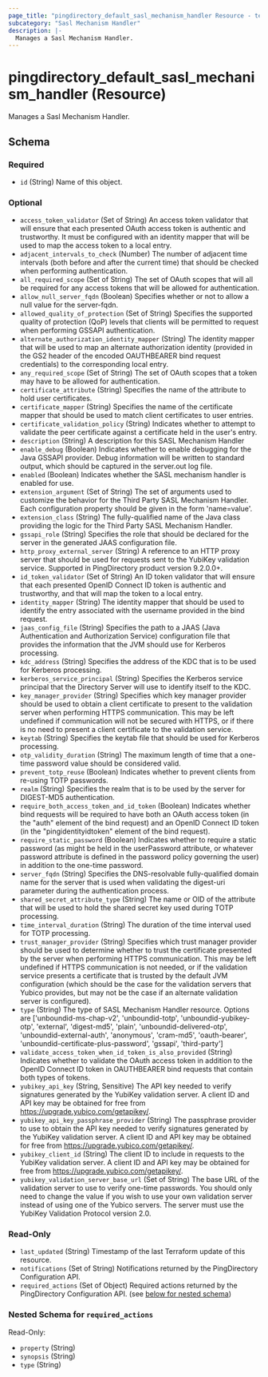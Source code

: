 ```yaml
---
page_title: "pingdirectory_default_sasl_mechanism_handler Resource - terraform-provider-pingdirectory"
subcategory: "Sasl Mechanism Handler"
description: |-
  Manages a Sasl Mechanism Handler.
---
```


# pingdirectory_default_sasl_mechanism_handler (Resource)

Manages a Sasl Mechanism Handler.



<!-- schema generated by tfplugindocs -->
## Schema

### Required

- `id` (String) Name of this object.

### Optional

- `access_token_validator` (Set of String) An access token validator that will ensure that each presented OAuth access token is authentic and trustworthy. It must be configured with an identity mapper that will be used to map the access token to a local entry.
- `adjacent_intervals_to_check` (Number) The number of adjacent time intervals (both before and after the current time) that should be checked when performing authentication.
- `all_required_scope` (Set of String) The set of OAuth scopes that will all be required for any access tokens that will be allowed for authentication.
- `allow_null_server_fqdn` (Boolean) Specifies whether or not to allow a null value for the server-fqdn.
- `allowed_quality_of_protection` (Set of String) Specifies the supported quality of protection (QoP) levels that clients will be permitted to request when performing GSSAPI authentication.
- `alternate_authorization_identity_mapper` (String) The identity mapper that will be used to map an alternate authorization identity (provided in the GS2 header of the encoded OAUTHBEARER bind request credentials) to the corresponding local entry.
- `any_required_scope` (Set of String) The set of OAuth scopes that a token may have to be allowed for authentication.
- `certificate_attribute` (String) Specifies the name of the attribute to hold user certificates.
- `certificate_mapper` (String) Specifies the name of the certificate mapper that should be used to match client certificates to user entries.
- `certificate_validation_policy` (String) Indicates whether to attempt to validate the peer certificate against a certificate held in the user's entry.
- `description` (String) A description for this SASL Mechanism Handler
- `enable_debug` (Boolean) Indicates whether to enable debugging for the Java GSSAPI provider. Debug information will be written to standard output, which should be captured in the server.out log file.
- `enabled` (Boolean) Indicates whether the SASL mechanism handler is enabled for use.
- `extension_argument` (Set of String) The set of arguments used to customize the behavior for the Third Party SASL Mechanism Handler. Each configuration property should be given in the form 'name=value'.
- `extension_class` (String) The fully-qualified name of the Java class providing the logic for the Third Party SASL Mechanism Handler.
- `gssapi_role` (String) Specifies the role that should be declared for the server in the generated JAAS configuration file.
- `http_proxy_external_server` (String) A reference to an HTTP proxy server that should be used for requests sent to the YubiKey validation service. Supported in PingDirectory product version 9.2.0.0+.
- `id_token_validator` (Set of String) An ID token validator that will ensure that each presented OpenID Connect ID token is authentic and trustworthy, and that will map the token to a local entry.
- `identity_mapper` (String) The identity mapper that should be used to identify the entry associated with the username provided in the bind request.
- `jaas_config_file` (String) Specifies the path to a JAAS (Java Authentication and Authorization Service) configuration file that provides the information that the JVM should use for Kerberos processing.
- `kdc_address` (String) Specifies the address of the KDC that is to be used for Kerberos processing.
- `kerberos_service_principal` (String) Specifies the Kerberos service principal that the Directory Server will use to identify itself to the KDC.
- `key_manager_provider` (String) Specifies which key manager provider should be used to obtain a client certificate to present to the validation server when performing HTTPS communication. This may be left undefined if communication will not be secured with HTTPS, or if there is no need to present a client certificate to the validation service.
- `keytab` (String) Specifies the keytab file that should be used for Kerberos processing.
- `otp_validity_duration` (String) The maximum length of time that a one-time password value should be considered valid.
- `prevent_totp_reuse` (Boolean) Indicates whether to prevent clients from re-using TOTP passwords.
- `realm` (String) Specifies the realm that is to be used by the server for DIGEST-MD5 authentication.
- `require_both_access_token_and_id_token` (Boolean) Indicates whether bind requests will be required to have both an OAuth access token (in the "auth" element of the bind request) and an OpenID Connect ID token (in the "pingidentityidtoken" element of the bind request).
- `require_static_password` (Boolean) Indicates whether to require a static password (as might be held in the userPassword attribute, or whatever password attribute is defined in the password policy governing the user) in addition to the one-time password.
- `server_fqdn` (String) Specifies the DNS-resolvable fully-qualified domain name for the server that is used when validating the digest-uri parameter during the authentication process.
- `shared_secret_attribute_type` (String) The name or OID of the attribute that will be used to hold the shared secret key used during TOTP processing.
- `time_interval_duration` (String) The duration of the time interval used for TOTP processing.
- `trust_manager_provider` (String) Specifies which trust manager provider should be used to determine whether to trust the certificate presented by the server when performing HTTPS communication. This may be left undefined if HTTPS communication is not needed, or if the validation service presents a certificate that is trusted by the default JVM configuration (which should be the case for the validation servers that Yubico provides, but may not be the case if an alternate validation server is configured).
- `type` (String) The type of SASL Mechanism Handler resource. Options are ['unboundid-ms-chap-v2', 'unboundid-totp', 'unboundid-yubikey-otp', 'external', 'digest-md5', 'plain', 'unboundid-delivered-otp', 'unboundid-external-auth', 'anonymous', 'cram-md5', 'oauth-bearer', 'unboundid-certificate-plus-password', 'gssapi', 'third-party']
- `validate_access_token_when_id_token_is_also_provided` (String) Indicates whether to validate the OAuth access token in addition to the OpenID Connect ID token in OAUTHBEARER bind requests that contain both types of tokens.
- `yubikey_api_key` (String, Sensitive) The API key needed to verify signatures generated by the YubiKey validation server. A client ID and API key may be obtained for free from https://upgrade.yubico.com/getapikey/.
- `yubikey_api_key_passphrase_provider` (String) The passphrase provider to use to obtain the API key needed to verify signatures generated by the YubiKey validation server. A client ID and API key may be obtained for free from https://upgrade.yubico.com/getapikey/.
- `yubikey_client_id` (String) The client ID to include in requests to the YubiKey validation server. A client ID and API key may be obtained for free from https://upgrade.yubico.com/getapikey/.
- `yubikey_validation_server_base_url` (Set of String) The base URL of the validation server to use to verify one-time passwords. You should only need to change the value if you wish to use your own validation server instead of using one of the Yubico servers. The server must use the YubiKey Validation Protocol version 2.0.

### Read-Only

- `last_updated` (String) Timestamp of the last Terraform update of this resource.
- `notifications` (Set of String) Notifications returned by the PingDirectory Configuration API.
- `required_actions` (Set of Object) Required actions returned by the PingDirectory Configuration API. (see [below for nested schema](#nestedatt--required_actions))

<a id="nestedatt--required_actions"></a>
### Nested Schema for `required_actions`

Read-Only:

- `property` (String)
- `synopsis` (String)
- `type` (String)



